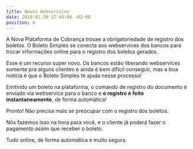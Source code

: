 ```yaml
---
title: Novos Webservices
date: 2018-01-30 17:49:00 -02:00
position: 6
---
```


A Nova Plataforma de Cobrança trouxe a obrigatoriedade de registro dos boletos. O Boleto Simples se conecta aos webservices dos bancos para trocar informações online para o registro dos boletos gerados.

Esse é um recurso super novo. Os bancos estão liberando webservices somente pra alguns clientes e ainda é bem difícil conseguir, mas a boa notícia é que o Boleto Simples te ajuda nesse processo! 

Emitindo um boleto na plataforma, o comando de registro do documento é enviado via webservice para o banco e **o registro é feito instantaneamente**, de forma automática!

Pronto! Não precisa mais se preocupar com o registro dos boletos.

Nós fazemos isso na hora para você, e o cliente já poderá fazer o pagamento assim que receber o boleto.

Tudo online, de forma automática e muito segura.